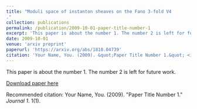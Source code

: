 ```yaml
---
title: "Moduli space of instanton sheaves on the Fano 3-fold V4
."
collection: publications
permalink: /publication/2009-10-01-paper-title-number-1
excerpt: 'This paper is about the number 1. The number 2 is left for future work.'
date: 2009-10-01
venue: 'arxiv preprint'
paperurl: 'https://arxiv.org/abs/1810.04739'
citation: 'Your Name, You. (2009). &quot;Paper Title Number 1.&quot; <i>Journal 1</i>. 1(1).'
---
```

This paper is about the number 1. The number 2 is left for future work.

[Download paper here](http://academicpages.github.io/Moduli_space_of_instanton_sheaves_on_V4-5.pdf)

Recommended citation: Your Name, You. (2009). "Paper Title Number 1." <i>Journal 1</i>. 1(1).
